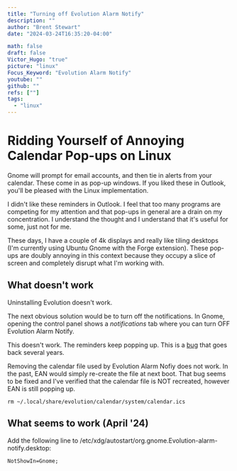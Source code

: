 ```yaml
---
title: "Turning off Evolution Alarm Notify"
description: ""
author: "Brent Stewart"
date: "2024-03-24T16:35:20-04:00"

math: false
draft: false
Victor_Hugo: "true"
picture: "linux"
Focus_Keyword: "Evolution Alarm Notify"
youtube: ""
github: ""
refs: [""]
tags:
  - "linux"
---
```

# Ridding Yourself of Annoying Calendar Pop-ups on Linux
Gnome will prompt for email accounts, and then tie in alerts from your calendar.  These come in as pop-up windows.  If you liked these in Outlook, you'll be pleased with the Linux implementation.

I didn't like these reminders in Outlook.  I feel that too many programs are competing for my attention and that pop-ups in general are a drain on my concentration.  I understand the thought and I understand that it's useful for some, just not for me.

These days, I have a couple of 4k displays and really like tiling desktops (I'm currently using Ubuntu Gnome with the Forge extension).  These pop-ups are doubly annoying in this context because they occupy a slice of screen and completely disrupt what I'm working with.

## What doesn't work
Uninstalling Evolution doesn't work.  

The next obvious solution would be to turn off the notifications.  In Gnome, opening the control panel shows a _notifications_ tab where you can turn OFF Evolution Alarm Notify.

This doesn't work. The reminders keep popping up.  This is a [bug](https://gitlab.gnome.org/GNOME/gnome-control-center/-/issues/295) that goes back several years.

Removing the calendar file used by Evolution Alarm Nofiy does not work.  In the past, EAN would simply re-create the file at next boot.  That bug seems to be fixed and I've verified that the calendar file is NOT recreated, however EAN is still popping up.

    rm ~/.local/share/evolution/calendar/system/calendar.ics 

## What seems to work (April '24)

Add the following line to /etc/xdg/autostart/org.gnome.Evolution-alarm-notify.desktop:

    NotShowIn=Gnome;